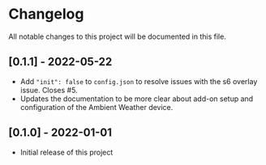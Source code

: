 # Changelog
All notable changes to this project will be documented in this file.

## [0.1.1] - 2022-05-22
- Add `"init": false` to `config.json` to resolve issues with the s6 overlay issue. Closes #5.
- Updates the documentation to be more clear about add-on setup and configuration of the Ambient Weather device.

## [0.1.0] - 2022-01-01
- Initial release of this project
